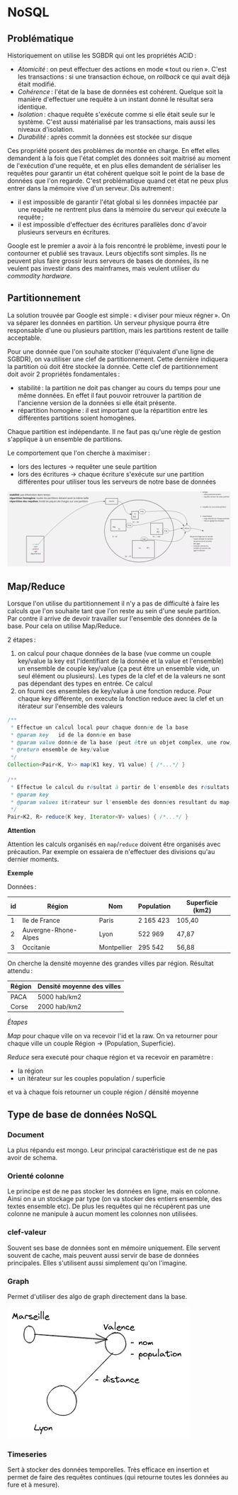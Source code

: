 # NoSQL

## Problématique

Historiquement on utilise les SGBDR qui ont les propriétés ACID :
- *Atomicité* : on peut effectuer des actions en mode « tout ou rien ». C'est les transactions : si une transaction échoue, on _rollback_ ce qui avait déjà était modifié.
- *Cohérence* : l'état de la base de données est cohérent. Quelque soit la manière d'effectuer une requête à un instant donné le résultat sera identique.
- *Isolation* : chaque requête s'exécute comme si elle était seule sur le système. C'est aussi matérialisé par les transactions, mais aussi les niveaux d'isolation.
- *Durabilité* : après commit la données est stockée sur disque

Ces propriété posent des problèmes de montée en charge. En effet elles demandent à la fois que l'état complet des données soit maitrisé au moment de l'exécution d'une requête, et en plus elles demandent de sérialiser les requêtes pour garantir un état cohérent quelque soit le point de la base de données que l'on regarde. C'est problématique quand cet état ne peux plus entrer dans la mémoire vive d'un serveur. Dis autrement :

- il est impossible de garantir l'état global si les données impactée par une requête ne rentrent plus dans la mémoire du serveur qui exécute la requête ;
- il est impossible d'effectuer des écritures parallèles donc d'avoir plusieurs serveurs en écritures.

Google est le premier a avoir à la fois rencontré le problème, investi pour le contourner et publié ses travaux. Leurs objectifs sont simples. Ils ne peuvent plus faire grossir leurs serveurs de bases de données, ils ne veulent pas investir dans des mainframes, mais veulent utiliser du _commodity hardware_.

## Partitionnement

La solution trouvée par Google est simple : « diviser pour mieux régner ». On va séparer les données en partition. Un serveur physique pourra être responsable d'une ou plusieurs partition, mais les partitions restent de taille acceptable.

Pour une donnée que l'on souhaite stocker (l'équivalent d'une ligne de SGBDR), on va utiliser une clef de partitionnement. Cette dernière indiquera la partition où doit être stockée la donnée. Cette clef de partitionnement doit avoir 2 propriétés fondamentales :
- stabilité : la partition ne doit pas changer au cours du temps pour une même données. En effet il faut pouvoir retrouver la partition de l'ancienne version de la données si elle était présente.
- répartition homogène : il est important que la répartition entre les différentes partitions soient homogènes.

Chaque partition est indépendante. Il ne faut pas qu'une règle de gestion s'applique à un ensemble de partitions.

Le comportement que l'on cherche à maximiser :
- lors des lectures → requêter une seule partition
- lors des écritures → chaque écriture s'exécute sur une partition différentes pour utiliser tous les serveurs de notre base de données


![tableau1](img/tableau1.webp)

## Map/Reduce

Lorsque l'on utilise du partitionnement il n'y a pas de difficulté à faire les calculs que l'on souhaite tant que l'on reste au sein d'une seule partition. Par contre il arrive de devoir travailler sur l'ensemble des données de la base. Pour cela on utilise Map/Reduce.

2 étapes :

1. on calcul pour chaque données de la base (vue comme un couple key/value la key est l'identifiant de la donnée et la value et l'ensemble) un ensemble de couple key/value (ça peut être un ensemble vide, un seul élément ou plusieurs). Les types de la clef et de la valeurs ne sont pas dépendant des types en entrée. Ce calcul 
2. on fourni ces ensembles de key/value à une fonction reduce. Pour chaque key différente, on execute la fonction reduce avec la clef et un itérateur sur l'ensemble des valeurs

```java
/**
 * Effectue un calcul local pour chaque donnée de la base
 * @param key   id de la donnée en base
 * @param value donnée de la base (peut être un objet complex, une row,…)
 * @return ensemble de key/value
 */
Collection<Pair<K, V>> map(K1 key, V1 value) { /*...*/ }

/**
 * Effectue le calcul du résultat à partir de l'ensemble des résultats de l'étape map()
 * @param key 
 * @param values itérateur sur l'ensemble des données resultant du map()
 */
Pair<K2, R> reduce(K key, Iterator<V> values) { /*...*/ }
```

**Attention**

Attention les calculs organisés en `map`/`reduce` doivent être organisés avec précaution. Par exemple on essaiera de n'effectuer des divisions qu'au dernier moments.

**Exemple**

Données :

| id | Région | Nom | Population | Superficie (km2) |
|---|---|---|---|---|
| 1 | Ile de France | Paris | 2 165 423 | 105,40 |
| 2 | Auvergne-Rhone-Alpes | Lyon | 522 969 | 47,87 |
| 3 | Occitanie | Montpellier | 295 542 | 56,88 |

On cherche la densité moyenne des grandes villes par région. Résultat attendu :

| Région | Densité moyenne des villes |
|---|---|
| PACA | 5000 hab/km2 |
| Corse | 2000 hab/km2 |

_Étapes_

_Map_ pour chaque ville on va recevoir l'id et la raw. On va retourner pour chaque ville un couple Région → (Population, Superficie).

_Reduce_ sera executé pour chaque région et va recevoir en paramètre :

- la région
- un itérateur sur les couples population / superficie

et va à chaque fois retourner un couple région / dénsité moyenne

## Type de base de données NoSQL

### Document

La plus répandu est mongo. Leur principal caractéristique est de ne pas avoir de schema.

### Orienté colonne

Le principe est de ne pas stocker les données en ligne, mais en colonne.
Ainsi on a un stockage par type (on va stocker des entiers ensemble, des textes ensemble etc).
De plus les requêtes qui ne récupèrent pas une colonne ne manipule à aucun moment les colonnes non utilisées.

### clef-valeur

Souvent ses base de données sont en mémoire uniquement.
Elle servent souvent de cache, mais peuvent aussi servir de base de données principales.
Elles s'utilisent aussi simplement qu'on l'imagine.

### Graph

Permet d'utiliser des algo de graph directement dans la base.

![graph](img/graph.webp)

### Timeseries

Sert à stocker des données temporelles.
Très efficace en insertion et permet de faire des requêtes continues (qui retourne toutes les données au fure et à mesure).
